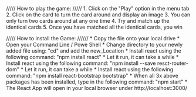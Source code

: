 ///// How to play the game: /////
    1. Click on the "Play" option in the menu tab
    2. Click on the card to turn the card around and display an image
    3. You can only turn two cards around at any one time
    4. Try and match up the identical cards
    5. Once you have matched all the identical cards, you win


///// How to install the Game: //////
    *   Copy the file onto your local drive
    *   Open your Command Line / Powe Shell
    *   Change directory to your newly added file using: "cd" and add the new_Location
    *   Install react using the following command: "npm install react"
    *   Let it run, it can take a while
    *   Install react using the following command: "npm install --save resct-router-dom"
    *   Let it run, it can take a while
    *   Install react using the following command: "npm install react-bootstrap bootstrap"
    *   When all 3x above packages has been installed, type in the following command: "npm start"
    *   The React App will open in your local browser under http://localhost:3000/